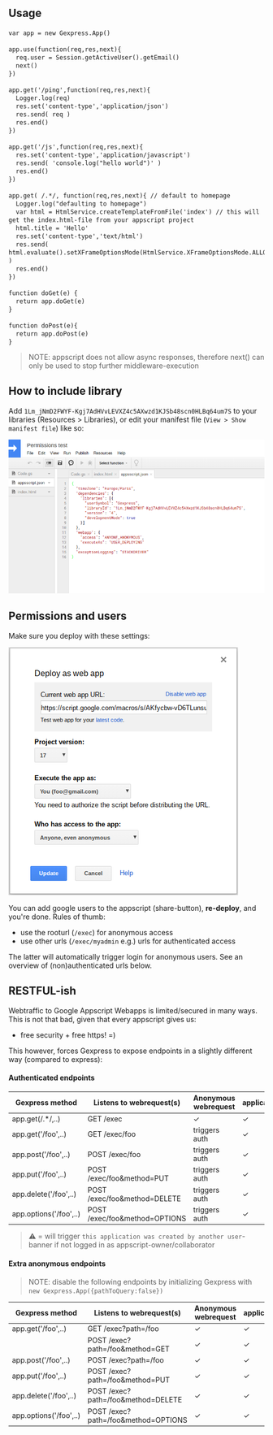 ## Usage

```
var app = new Gexpress.App()

app.use(function(req,res,next){
  req.user = Session.getActiveUser().getEmail()
  next()
})

app.get('/ping',function(req,res,next){
  Logger.log(req)
  res.set('content-type','application/json')
  res.send( req )
  res.end()
})

app.get('/js',function(req,res,next){
  res.set('content-type','application/javascript')
  res.send( 'console.log("hello world")' )
  res.end()
})

app.get( /.*/, function(req,res,next){ // default to homepage
  Logger.log("defaulting to homepage")
  var html = HtmlService.createTemplateFromFile('index') // this will get the index.html-file from your appscript project
  html.title = 'Hello'
  res.set('content-type','text/html')
  res.send( html.evaluate().setXFrameOptionsMode(HtmlService.XFrameOptionsMode.ALLOWALL).getContent() )
  res.end()
})

function doGet(e) {
  return app.doGet(e)
}

function doPost(e){
  return app.doPost(e)
}

```

> NOTE: appscript does not allow async responses, therefore next() can only be used to stop further middleware-execution

## How to include library

Add `1Lm_jNmD2FWYF-Kgj7AdHVvLEVXZ4c5AXwzd1KJSb48scn0HLBq64um7S` to your libraries (Resources > Libraries), or edit your manifest file (`View > Show manifest file`) like so:

<img src='include.png'/>

## Permissions and users

Make sure you deploy with these settings:

<img src='deploy.png'/>

You can add google users to the appscript (share-button), **re-deploy**, and you're done.
Rules of thumb:

* use the rooturl (`/exec`) for anonymous access
* use other urls (`/exec/myadmin` e.g.) urls for authenticated access

The latter will automatically trigger login for anonymous users.
See an overview of (non)authenticated urls below.

## RESTFUL-ish

Webtraffic to Google Appscript Webapps is limited/secured in many ways.
This is not that bad, given that every appscript gives us:

* free security + free https! =)

This however, forces Gexpress to expose endpoints in a slightly different way (compared to express):

#### Authenticated endpoints 

| Gexpress method | Listens to webrequest(s) | Anonymous webrequest | application/json | application/javascript | text/xml | text/plain | text/html 
|-|-|-|-|-|-|-|-|
| app.get(/.*/,..)       | GET  /exec                            | ✓              | ✓ | ✓ | ✓ | ✓ | ⚠ |
| app.get('/foo',..)     | GET  /exec/foo                        | triggers auth  | ✓ | ✓ | ✓ | ✓ | ⚠ |
| app.post('/foo',..)    | POST /exec/foo                        | triggers auth  | ✓ | ✓ | ✓ | ✓ | ⚠ |
| app.put('/foo',..)     | POST /exec/foo&method=PUT             | triggers auth  | ✓ | ✓ | ✓ | ✓ | ⚠ |
| app.delete('/foo',..)  | POST /exec/foo&method=DELETE          | triggers auth  | ✓ | ✓ | ✓ | ✓ | ⚠ |
| app.options('/foo',..) | POST /exec/foo&method=OPTIONS         | triggers auth  | ✓ | ✓ | ✓ | ✓ | ⚠ |

> ⚠ = will trigger `this application was created by another user`-banner if not logged in as appscript-owner/collaborator

#### Extra anonymous endpoints 

> NOTE: disable the following endpoints by initializing Gexpress with `new Gexpress.App({pathToQuery:false})`

| Gexpress method | Listens to webrequest(s) | Anonymous webrequest | application/json | application/javascript | text/xml | text/plain | text/html 
|-|-|-|-|-|-|-|-|
| app.get('/foo',..)     | GET  /exec?path=/foo                 | ✓              | ✓ | ✓ | ✓ | ✓ | ⚠ |
|                        | POST /exec?path=/foo&method=GET      | ✓              | ✓ | ✓ | ✓ | ✓ | ⚠ |
| app.post('/foo',..)    | POST /exec?path=/foo                 | ✓              | ✓ | ✓ | ✓ | ✓ | ⚠ |
| app.put('/foo',..)     | POST /exec?path=/foo&method=PUT      | ✓              | ✓ | ✓ | ✓ | ✓ | ⚠ |
| app.delete('/foo',..)  | POST /exec?path=/foo&method=DELETE   | ✓              | ✓ | ✓ | ✓ | ✓ | ⚠ |
| app.options('/foo',..) | POST /exec?path=/foo&method=OPTIONS  | ✓              | ✓ | ✓ | ✓ | ✓ | ⚠ |


